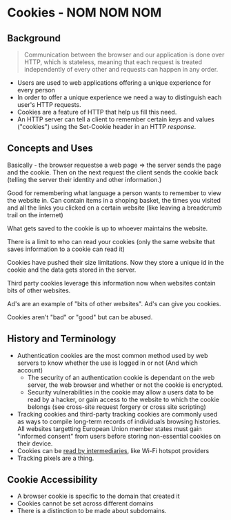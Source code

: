 # Cookies - NOM NOM NOM

## Background

>Communication between the browser and our application is done over HTTP, which is stateless, meaning that each request is treated independently of every other and requests can happen in any order.

* Users are used to web applications offering a unique experience for every person
* In order to offer a unique experience we need a way to distinguish each user's HTTP requests.
* Cookies are a feature of HTTP that help us fill this need.
* An HTTP server can tell a client to remember certain keys and values ("cookies") using the Set-Cookie header in an HTTP *response*.

## Concepts and Uses

Basically - the browser requestse a web page => the server sends the page and the cookie. Then on the next request the client sends the cookie back (telling the server their identity and other information.)

Good for remembering what language a person wants to remember to view the website in. Can contain items in a shoping basket, the times you visited and all the links you clicked on a certain website (like leaving a breadcrumb trail on the internet)

What gets saved to the cookie is up to whoever maintains the website.

There is a limit to who can read your cookies (only the same website that saves information to a cookie can read it)

Cookies have pushed their size limitations. Now they store a unique id in the cookie and the data gets stored in the server.

Third party cookies leverage this information now when websites contain bits of other websites.

Ad's are an example of "bits of other websites". Ad's can give you cookies.

Cookies aren't "bad" or "good" but can be abused.

## History and Terminology

* Authentication cookies are the most common method used by web servers to know whether the use is logged in or not (And which account)
  * The security of an authentication cookie is dependant on the web server, the web browser and whether or not the cookie is encrypted.
  * Security vulnerabilities in the cookie may allow a users data to be read by a hacker, or gain access to the website to which the cookie belongs (see cross-site request forgery or cross site scripting)
* Tracking cookies and third-party tracking cookies are commonly used as ways to compile long-term records of individuals browsing histories. All websites targetting European Union member states must gain "informed consent" from users before storing non-essential cookies on their device.
* Cookies can be [read by intermediaries](https://thejh.net/written-stuff/want-to-use-my-wifi?), like Wi-Fi hotspot providers
* Tracking pixels are a thing.

## Cookie Accessibility

* A browser cookie is specific to the domain that created it
* Cookies cannot be set across different domains
* There is a distinction to be made about subdomains.


